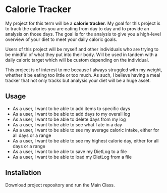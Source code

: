 # Calorie Tracker


My project for this term will be a **calorie tracker**. My goal for this project is to track the calories you are eating
from day to day and to provide an analysis on those days. The goal is for the analysis to give you a high-level overview
of your diet to meet your daily caloric goals.

Users of this project will be myself and other individuals who are trying to be mindful of what they put into their 
body. Will be used in tandem with a daily caloric target which will be custom depending on the individual.

This project is of interest to me because I always struggled with my weight, whether it be eating too little or too
much. As such, I believe having a meal tracker that not only tracks but analysis your diet will be a huge asset.


## Usage

- As a user, I want to be able to add items to specific days
- As a user, I want to be able to add days to my overall log
- As a user, I want to be able to delete days from my log
- As a user, I want to be able to see what I ate in a day
- As a user, I want to be able to see my average caloric intake, either for all days or a range
- As a user, I want to be able to see my highest calorie day, either for all days or a range
- As a user, I want to be able to save my DietLog to a file
- As a user, I want to be able to load my DietLog from a file

## Installation

Download project repository and run the Main Class.


